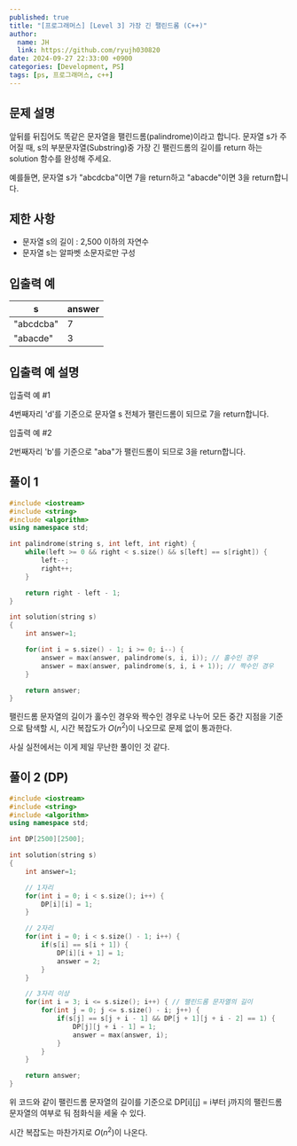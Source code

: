 ```yaml
---
published: true
title: "[프로그래머스] [Level 3] 가장 긴 팰린드롬 (C++)"
author:
  name: JH
  link: https://github.com/ryujh030820
date: 2024-09-27 22:33:00 +0900
categories: [Development, PS]
tags: [ps, 프로그래머스, c++]
---
```


## 문제 설명

앞뒤를 뒤집어도 똑같은 문자열을 팰린드롬(palindrome)이라고 합니다.
문자열 s가 주어질 때, s의 부분문자열(Substring)중 가장 긴 팰린드롬의 길이를 return 하는 solution 함수를 완성해 주세요.

예를들면, 문자열 s가 "abcdcba"이면 7을 return하고 "abacde"이면 3을 return합니다.

## 제한 사항

- 문자열 s의 길이 : 2,500 이하의 자연수
- 문자열 s는 알파벳 소문자로만 구성

## 입출력 예

| s         | answer |
| --------- | ------ |
| "abcdcba" | 7      |
| "abacde"  | 3      |

## 입출력 예 설명

입출력 예 #1

4번째자리 'd'를 기준으로 문자열 s 전체가 팰린드롬이 되므로 7을 return합니다.

입출력 예 #2

2번째자리 'b'를 기준으로 "aba"가 팰린드롬이 되므로 3을 return합니다.

## 풀이 1

```cpp
#include <iostream>
#include <string>
#include <algorithm>
using namespace std;

int palindrome(string s, int left, int right) {
    while(left >= 0 && right < s.size() && s[left] == s[right]) {
        left--;
        right++;
    }

    return right - left - 1;
}

int solution(string s)
{
    int answer=1;

    for(int i = s.size() - 1; i >= 0; i--) {
        answer = max(answer, palindrome(s, i, i)); // 홀수인 경우
        answer = max(answer, palindrome(s, i, i + 1)); // 짝수인 경우
    }

    return answer;
}
```

팰린드롬 문자열의 길이가 홀수인 경우와 짝수인 경우로 나누어 모든 중간 지점을 기준으로 탐색할 시, 시간 복잡도가 $O(n^2)$이 나오므로 문제 없이 통과한다.

사실 실전에서는 이게 제일 무난한 풀이인 것 같다.

## 풀이 2 (DP)

```cpp
#include <iostream>
#include <string>
#include <algorithm>
using namespace std;

int DP[2500][2500];

int solution(string s)
{
    int answer=1;

    // 1자리
    for(int i = 0; i < s.size(); i++) {
        DP[i][i] = 1;
    }

    // 2자리
    for(int i = 0; i < s.size() - 1; i++) {
        if(s[i] == s[i + 1]) {
            DP[i][i + 1] = 1;
            answer = 2;
        }
    }

    // 3자리 이상
    for(int i = 3; i <= s.size(); i++) { // 팰린드롬 문자열의 길이
        for(int j = 0; j <= s.size() - i; j++) {
            if(s[j] == s[j + i - 1] && DP[j + 1][j + i - 2] == 1) {
                DP[j][j + i - 1] = 1;
                answer = max(answer, i);
            }
        }
    }

    return answer;
}
```

위 코드와 같이 팰린드롬 문자열의 길이를 기준으로 DP[i][j] = i부터 j까지의 팰린드롬 문자열의 여부로 둬 점화식을 세울 수 있다.

시간 복잡도는 마찬가지로 $O(n^2)$이 나온다.
